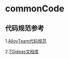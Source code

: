 # commonCode
## 代码规范参考

1.[AlloyTeam代码规范](http://alloyteam.github.io/CodeGuide/)

2.[TGideas文档库](http://tgideas.qq.com/doc/)